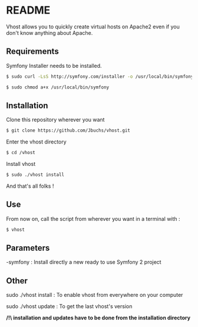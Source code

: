 # README #
Vhost allows you to quickly create virtual hosts on Apache2 even if you don't know anything about Apache.

Requirements
------------

Symfony Installer needs to be installed.

```bash
$ sudo curl -LsS http://symfony.com/installer -o /usr/local/bin/symfony

$ sudo chmod a+x /usr/local/bin/symfony
```

Installation
------------

Clone this repository wherever you want
```bash
$ git clone https://github.com/Jbuchs/vhost.git
```
Enter the vhost directory
```bash
$ cd /vhost
```
Install vhost
```bash
$ sudo ./vhost install
```
And that's all folks !

Use
---

From now on, call the script from wherever you want in a terminal with :
```bash
$ vhost
```
Parameters
----------

-symfony :  Install directly a new ready to use Symfony 2 project

Other
-----

sudo ./vhost install :	To enable vhost from everywhere on your computer

sudo ./vhost update :    To get the last vhost's version

<b>/!\ installation and updates have to be done from the installation directory</b>

